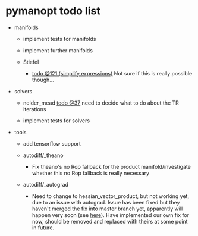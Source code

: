 # pymanopt todo list

- manifolds

    - implement tests for manifolds

    - implement further manifolds

    - Stiefel
        - [todo @121 (simplify expressions)](./pymanopt/manifolds/stiefel.py#L121) Not sure if this is really possible though...

- solvers

    - nelder_mead
        [todo @37](./pymanopt/solvers/nelder_mead.py#L37) need to decide what to do about the TR iterations

    - implement tests for solvers

- tools

    - add tensorflow support

    - autodiff/_theano
        - Fix theano's no Rop fallback for the product manifold/investigate whether this no Rop fallback is really necessary

    - autodiff/_autograd
        - Need to change to hessian_vector_product, but not working yet, due to an issue with autograd. Issue has been fixed but they haven't merged the fix into master branch yet, apparently will happen very soon (see [here](https://github.com/HIPS/autograd/issues/86)). Have implemented our own fix for now, should be removed and replaced with theirs at some point in future.
